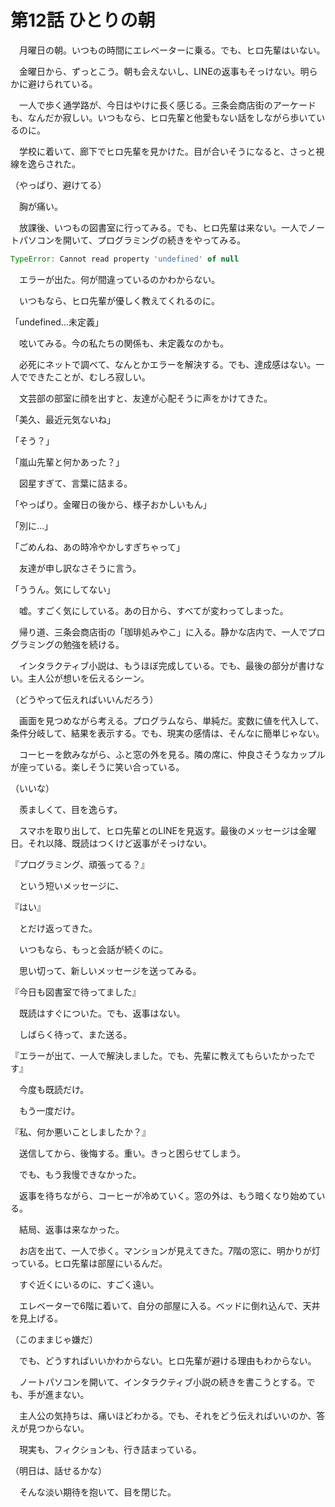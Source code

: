 # 第12話 ひとりの朝

　月曜日の朝。いつもの時間にエレベーターに乗る。でも、ヒロ先輩はいない。

　金曜日から、ずっとこう。朝も会えないし、LINEの返事もそっけない。明らかに避けられている。

　一人で歩く通学路が、今日はやけに長く感じる。三条会商店街のアーケードも、なんだか寂しい。いつもなら、ヒロ先輩と他愛もない話をしながら歩いているのに。

　学校に着いて、廊下でヒロ先輩を見かけた。目が合いそうになると、さっと視線を逸らされた。

（やっぱり、避けてる）

　胸が痛い。

　放課後、いつもの図書室に行ってみる。でも、ヒロ先輩は来ない。一人でノートパソコンを開いて、プログラミングの続きをやってみる。

```javascript
TypeError: Cannot read property 'undefined' of null
```

　エラーが出た。何が間違っているのかわからない。

　いつもなら、ヒロ先輩が優しく教えてくれるのに。

「undefined...未定義」

　呟いてみる。今の私たちの関係も、未定義なのかも。

　必死にネットで調べて、なんとかエラーを解決する。でも、達成感はない。一人でできたことが、むしろ寂しい。

　文芸部の部室に顔を出すと、友達が心配そうに声をかけてきた。

「美久、最近元気ないね」

「そう？」

「嵐山先輩と何かあった？」

　図星すぎて、言葉に詰まる。

「やっぱり。金曜日の後から、様子おかしいもん」

「別に...」

「ごめんね、あの時冷やかしすぎちゃって」

　友達が申し訳なさそうに言う。

「ううん。気にしてない」

　嘘。すごく気にしている。あの日から、すべてが変わってしまった。

　帰り道、三条会商店街の「珈琲処みやこ」に入る。静かな店内で、一人でプログラミングの勉強を続ける。

　インタラクティブ小説は、もうほぼ完成している。でも、最後の部分が書けない。主人公が想いを伝えるシーン。

（どうやって伝えればいいんだろう）

　画面を見つめながら考える。プログラムなら、単純だ。変数に値を代入して、条件分岐して、結果を表示する。でも、現実の感情は、そんなに簡単じゃない。

　コーヒーを飲みながら、ふと窓の外を見る。隣の席に、仲良さそうなカップルが座っている。楽しそうに笑い合っている。

（いいな）

　羨ましくて、目を逸らす。

　スマホを取り出して、ヒロ先輩とのLINEを見返す。最後のメッセージは金曜日。それ以降、既読はつくけど返事がそっけない。

『プログラミング、頑張ってる？』

　という短いメッセージに、

『はい』

　とだけ返ってきた。

　いつもなら、もっと会話が続くのに。

　思い切って、新しいメッセージを送ってみる。

『今日も図書室で待ってました』

　既読はすぐについた。でも、返事はない。

　しばらく待って、また送る。

『エラーが出て、一人で解決しました。でも、先輩に教えてもらいたかったです』

　今度も既読だけ。

　もう一度だけ。

『私、何か悪いことしましたか？』

　送信してから、後悔する。重い。きっと困らせてしまう。

　でも、もう我慢できなかった。

　返事を待ちながら、コーヒーが冷めていく。窓の外は、もう暗くなり始めている。

　結局、返事は来なかった。

　お店を出て、一人で歩く。マンションが見えてきた。7階の窓に、明かりが灯っている。ヒロ先輩は部屋にいるんだ。

　すぐ近くにいるのに、すごく遠い。

　エレベーターで6階に着いて、自分の部屋に入る。ベッドに倒れ込んで、天井を見上げる。

（このままじゃ嫌だ）

　でも、どうすればいいかわからない。ヒロ先輩が避ける理由もわからない。

　ノートパソコンを開いて、インタラクティブ小説の続きを書こうとする。でも、手が進まない。

　主人公の気持ちは、痛いほどわかる。でも、それをどう伝えればいいのか、答えが見つからない。

　現実も、フィクションも、行き詰まっている。

（明日は、話せるかな）

　そんな淡い期待を抱いて、目を閉じた。